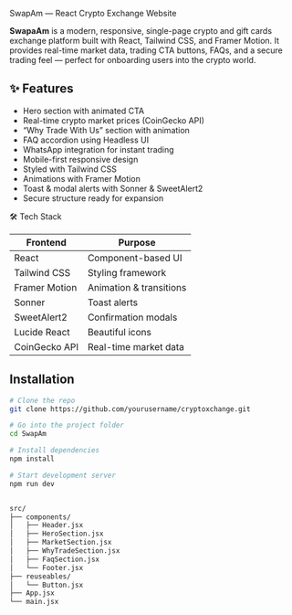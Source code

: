 SwapAm — React Crypto Exchange Website

**SwapaAm** is a modern, responsive, single-page crypto and gift cards exchange platform built with React, Tailwind CSS, and Framer Motion. It provides real-time market data, trading CTA buttons, FAQs, and a secure trading feel — perfect for onboarding users into the crypto world.

## ✨ Features

- Hero section with animated CTA
- Real-time crypto market prices (CoinGecko API)
- “Why Trade With Us” section with animation
- FAQ accordion using Headless UI
- WhatsApp integration for instant trading
- Mobile-first responsive design
- Styled with Tailwind CSS
- Animations with Framer Motion
- Toast & modal alerts with Sonner & SweetAlert2
- Secure structure ready for expansion

🛠️ Tech Stack

| Frontend   | Purpose                     |
|------------|-----------------------------|
| React      | Component-based UI          |
| Tailwind CSS | Styling framework         |
| Framer Motion | Animation & transitions |
| Sonner     | Toast alerts                |
| SweetAlert2 | Confirmation modals        |
| Lucide React | Beautiful icons           |
| CoinGecko API | Real-time market data    |


## Installation

```bash
# Clone the repo
git clone https://github.com/yourusername/cryptoxchange.git

# Go into the project folder
cd SwapAm

# Install dependencies
npm install

# Start development server
npm run dev


src/
├── components/
│   ├── Header.jsx
│   ├── HeroSection.jsx
│   ├── MarketSection.jsx
│   ├── WhyTradeSection.jsx
│   ├── FaqSection.jsx
│   └── Footer.jsx
├── reuseables/
│   └── Button.jsx
├── App.jsx
└── main.jsx

